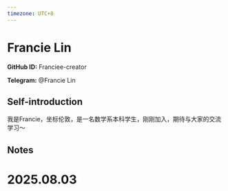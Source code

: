 ```yaml
---
timezone: UTC+8
---
```


# Francie Lin

**GitHub ID:** Franciee-creator

**Telegram:** @Francie Lin

## Self-introduction

我是Francie，坐标伦敦，是一名数学系本科学生，刚刚加入，期待与大家的交流学习～

## Notes

<!-- Content_START -->

# 2025.08.03


<!-- Content_END -->
